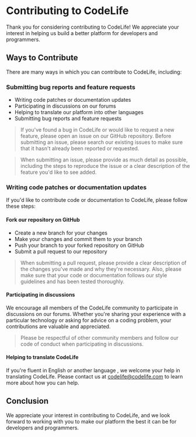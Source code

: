 # Contributing to CodeLife
Thank you for considering contributing to CodeLife! We appreciate your interest in helping us build a better platform for developers and programmers.

## Ways to Contribute
There are many ways in which you can contribute to CodeLife, including:

### Submitting bug reports and feature requests
* Writing code patches or documentation updates
* Participating in discussions on our forums
* Helping to translate our platform into other languages
* Submitting bug reports and feature requests
> If you've found a bug in CodeLife or would like to request a new feature, please open an issue on our GitHub repository. Before submitting an issue, please search our existing issues to make sure that it hasn't already been reported or requested.

> When submitting an issue, please provide as much detail as possible, including the steps to reproduce the issue or a clear description of the feature you'd like to see added.

### Writing code patches or documentation updates
If you'd like to contribute code or documentation to CodeLife, please follow these steps:

#### Fork our repository on GitHub
* Create a new branch for your changes
* Make your changes and commit them to your branch
* Push your branch to your forked repository on GitHub
* Submit a pull request to our repository
> When submitting a pull request, please provide a clear description of the changes you've made and why they're necessary. Also, please make sure that your code or documentation follows our style guidelines and has been tested thoroughly.

#### Participating in discussions
We encourage all members of the CodeLife community to participate in discussions on our forums. Whether you're sharing your experience with a particular technology or asking for advice on a coding problem, your contributions are valuable and appreciated.

> Please be respectful of other community members and follow our code of conduct when participating in discussions.

#### Helping to translate CodeLife 
If you're fluent in English or another language , we welcome your help in translating CodeLife. Please contact us at codelife@codelife.com to learn more about how you can help.

## Conclusion
We appreciate your interest in contributing to CodeLife, and we look forward to working with you to make our platform the best it can be for developers and programmers.
